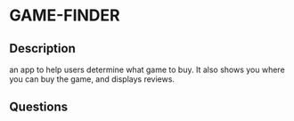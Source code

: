 # GAME-FINDER

## Description

  an app to help users determine what game to buy. It also shows you where you can buy the game, and displays reviews.

## Questions


